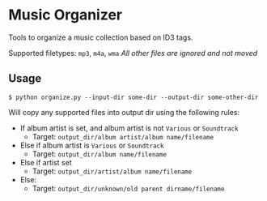 # Music Organizer

Tools to organize a music collection based on ID3 tags.

Supported filetypes: `mp3`, `m4a`, `wma`
_All other files are ignored and not moved_

## Usage
```
$ python organize.py --input-dir some-dir --output-dir some-other-dir
```

Will copy any supported files into output dir using the following rules:

- If album artist is set, and album artist is not `Various` or `Soundtrack`
  - Target: `output_dir/album artist/album name/filename`
- Else if album artist is `Various` or `Soundtrack`
  - Target: `output_dir/album name/filename`
- Else if artist set
  - Target: `output_dir/artist/album name/filename`
- Else:
  - Target: `output_dir/unknown/old parent dirname/filename` 
